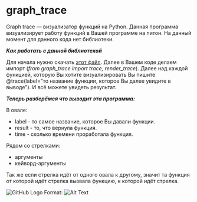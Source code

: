 # graph_trace
Graph trace — визуализатор функций на Python. Данная программа визуализирует работу функций в Вашей программе на питон. На данный момент для данного кода нет библиотеки.

***Как работать с данной библиотекой***

Для начала нужно скачать [этот файл](https://github.com/kirdeinega/graph_trace/blob/main/graph_trace.pye). Далее в Вашем коде делаем импорт (*from graph_trace import trace, render_trace*). Далее над каждой функцией, которую Вы хотите визуализировать Вы пишите @trace(label="то название функции, которое Вы далее увидите в выводе"). И всё можете увидеть результат.

***Теперь разберёмся что выводит эта программа:***

В овале:

* label - то самое название, которое Вы давали функции.
* result - то, что вернула функция.
* time - сколько времени проработала функция.

Рядом со стрелками:

* аргументы
* кейворд-аргументы

Так же если стрелка идёт от одного овала к другому, значит та функция от которой идёт стрелка вызвала функцию, к которой идёт стрелка.


![GitHub Logo](/images/logo.png)
Format: ![Alt Text](url)
